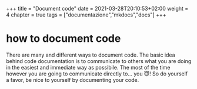 +++
title = "Document code"
date = 2021-03-28T20:10:53+02:00
weight = 4
chapter = true
tags = ["documentazione","mkdocs","docs"]
+++

<!-- Hotjar Tracking Code for https://pythonbiellagroup.it -->
<script>
    (function(h,o,t,j,a,r){
        h.hj=h.hj||function(){(h.hj.q=h.hj.q||[]).push(arguments)};
        h._hjSettings={hjid:2847436,hjsv:6};
        a=o.getElementsByTagName('head')[0];
        r=o.createElement('script');r.async=1;
        r.src=t+h._hjSettings.hjid+j+h._hjSettings.hjsv;
        a.appendChild(r);
    })(window,document,'https://static.hotjar.com/c/hotjar-','.js?sv=');
</script>

# how to document code

There are many and different ways to document code. The basic idea behind code documentation is to communicate to others what you are doing in the easiest and immediate way as possibile. The most of the time however you are going to communicate directly to... you 😇! So do yourself a favor, be nice to yourself by documenting your code.